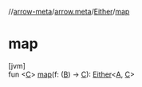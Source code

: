//[arrow-meta](../../../index.md)/[arrow.meta](../index.md)/[Either](index.md)/[map](map.md)

# map

[jvm]\
fun &lt;[C](map.md)&gt; [map](map.md)(f: ([B](index.md)) -&gt; [C](map.md)): [Either](index.md)&lt;[A](index.md), [C](map.md)&gt;

